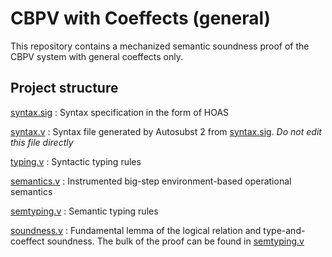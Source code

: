 # CBPV with Coeffects (general)

This repository contains a mechanized semantic soundness proof of the
CBPV system with general coeffects only.

## Project structure
[syntax.sig](syntax.sig) : Syntax specification in the form of HOAS

[syntax.v](syntax.v) : Syntax file generated by Autosubst 2 from [syntax.sig](syntax.sig).
    *Do not edit this file directly*

[typing.v](typing.v) : Syntactic typing rules

[semantics.v](semantics.v) : Instrumented big-step environment-based operational semantics

[semtyping.v](semtyping.v) : Semantic typing rules

[soundness.v](soundness.v) : Fundamental lemma of the logical relation and type-and-coeffect soundness.
    The bulk of the proof can be found in [semtyping.v](semtyping.v)

